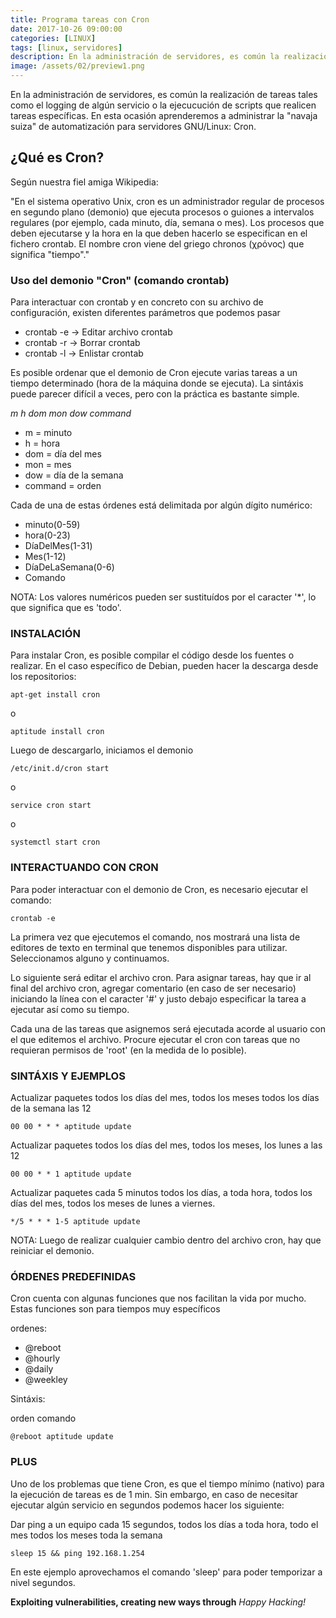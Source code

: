 ```yaml
---
title: Programa tareas con Cron
date: 2017-10-26 09:00:00 
categories: [LINUX]
tags: [linux, servidores]
description: En la administración de servidores, es común la realización de tareas tales como el logging de algún servicio o la ejecucución de scripts que realicen tareas específicas.
image: /assets/02/preview1.png
---
```



En la administración de servidores, es común la realización de tareas tales como el logging de algún servicio o la ejecucución de scripts que realicen tareas específicas. En esta ocasión aprenderemos  a administrar la "navaja suiza" de automatización para servidores GNU/Linux: Cron.

## ¿Qué es Cron?

Según nuestra fiel amiga Wikipedia:

"En el sistema operativo Unix, cron es un administrador regular de procesos en segundo plano (demonio) que ejecuta procesos o guiones a intervalos regulares (por ejemplo, cada minuto, día, semana o mes). Los procesos que deben ejecutarse y la hora en la que deben hacerlo se especifican en el fichero crontab. El nombre cron viene del griego chronos (χρόνος) que significa "tiempo"."

### Uso del demonio "Cron" (comando crontab)

Para interactuar con crontab y en concreto con su archivo de configuración, existen diferentes parámetros que podemos pasar

+ crontab -e      -> Editar archivo crontab
+ crontab -r      -> Borrar crontab
+ crontab -l      -> Enlistar crontab

Es posible ordenar que el demonio de Cron ejecute varias tareas a un tiempo determinado (hora de la máquina donde se ejecuta). La sintáxis puede parecer difícil a veces, pero con la práctica es bastante simple.

_m h dom mon dow command_

+ m         = minuto
+ h          = hora
+ dom     = día del mes
+ mon     = mes
+ dow     = día de la semana
+ command = orden

Cada de una de estas órdenes está delimitada por algún dígito numérico:

+ minuto(0-59)
+ hora(0-23)
+ DíaDelMes(1-31)
+ Mes(1-12)
+ DíaDeLaSemana(0-6)
+ Comando

NOTA: Los valores numéricos pueden ser sustituídos por el caracter '*', lo que significa que es 'todo'. 

### INSTALACIÓN

Para instalar Cron, es posible compilar el código desde los fuentes o realizar. En el caso específico de Debian, pueden hacer la descarga desde los
repositorios:

    apt-get install cron

o

    aptitude install cron

Luego de descargarlo, iniciamos el demonio

    /etc/init.d/cron start

o

    service cron start

o

    systemctl start cron

### INTERACTUANDO CON CRON

Para poder interactuar con el demonio de Cron, es necesario ejecutar el comando:

    crontab -e

La primera vez que ejecutemos el comando, nos mostrará una lista de editores de texto en terminal que tenemos disponibles para utilizar. Seleccionamos alguno y continuamos.

Lo siguiente será editar el archivo cron. Para asignar tareas, hay que ir al
final del archivo cron, agregar comentario (en caso de ser necesario) iniciando la línea con el caracter '#' y justo debajo especificar la tarea a ejecutar así como su tiempo.
 
Cada una de las tareas que asignemos será ejecutada acorde al usuario con el que editemos el archivo. Procure ejecutar el cron con tareas que no requieran permisos de 'root' (en la medida de lo posible).

### SINTÁXIS Y EJEMPLOS

Actualizar paquetes todos los días del mes, todos los meses todos los días
de la semana las 12

    00 00 * * * aptitude update

Actualizar paquetes todos los días del mes, todos los meses, los lunes
a las 12

    00 00 * * 1 aptitude update

Actualizar paquetes cada 5 minutos todos los días, a toda hora, todos los días del mes, todos los meses de lunes a viernes.

    */5 * * * 1-5 aptitude update

NOTA: Luego de realizar cualquier cambio dentro del archivo cron, hay que reiniciar el demonio.

### ÓRDENES PREDEFINIDAS

Cron cuenta con algunas funciones que nos facilitan la vida por mucho. Estas funciones  son para tiempos muy específicos

ordenes:
 
+ @reboot
+ @hourly
+ @daily
+ @weekley

Sintáxis:

orden comando
 
    @reboot aptitude update 

### PLUS

Uno de los problemas que tiene Cron, es que el tiempo mínimo (nativo) para la ejecución de tareas es de 1 min. Sin embargo, en caso de necesitar ejecutar algún servicio en segundos podemos hacer los siguiente:

Dar ping a un equipo cada 15 segundos, todos los días a toda hora, todo el mes todos los meses toda la semana

    sleep 15 && ping 192.168.1.254

En este ejemplo aprovechamos el comando 'sleep' para poder temporizar a nivel segundos.


__Exploiting vulnerabilities, creating new ways through__ _Happy Hacking!_
 
